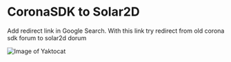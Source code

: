 # CoronaSDK to Solar2D
Add redirect link in Google Search. With this link try redirect from  old corona sdk forum to solar2d dorum

![Image of Yaktocat](https://octodex.github.com/images/yaktocat.png)
